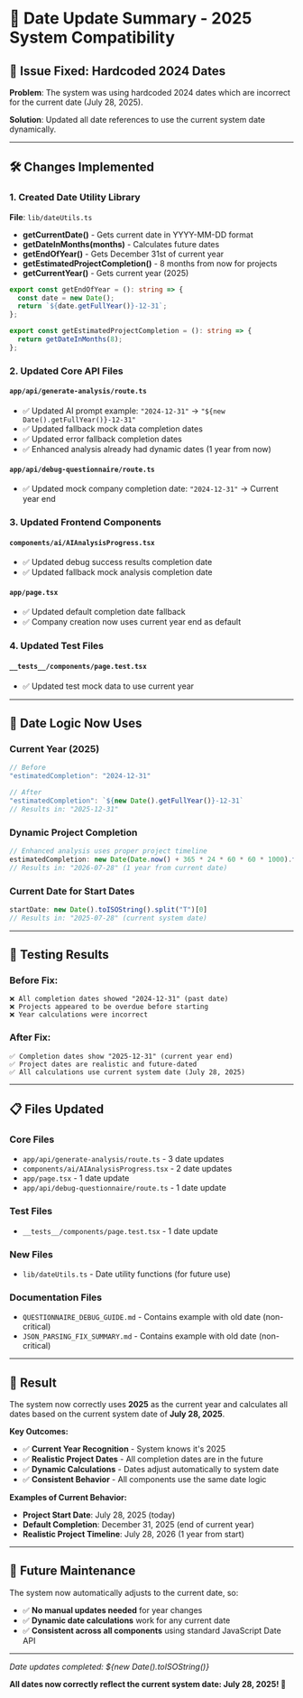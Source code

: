# 📅 Date Update Summary - 2025 System Compatibility

## 🚨 **Issue Fixed**: Hardcoded 2024 Dates

**Problem**: The system was using hardcoded 2024 dates which are incorrect for the current date (July 28, 2025).

**Solution**: Updated all date references to use the current system date dynamically.

---

## 🛠️ **Changes Implemented**

### **1. Created Date Utility Library**

**File**: `lib/dateUtils.ts`
- **getCurrentDate()** - Gets current date in YYYY-MM-DD format
- **getDateInMonths(months)** - Calculates future dates
- **getEndOfYear()** - Gets December 31st of current year
- **getEstimatedProjectCompletion()** - 8 months from now for projects
- **getCurrentYear()** - Gets current year (2025)

```typescript
export const getEndOfYear = (): string => {
  const date = new Date();
  return `${date.getFullYear()}-12-31`;
};

export const getEstimatedProjectCompletion = (): string => {
  return getDateInMonths(8);
};
```

### **2. Updated Core API Files**

#### **`app/api/generate-analysis/route.ts`**
- ✅ Updated AI prompt example: `"2024-12-31"` → `"${new Date().getFullYear()}-12-31"`
- ✅ Updated fallback mock data completion dates
- ✅ Updated error fallback completion dates
- ✅ Enhanced analysis already had dynamic dates (1 year from now)

#### **`app/api/debug-questionnaire/route.ts`**
- ✅ Updated mock company completion date: `"2024-12-31"` → Current year end

### **3. Updated Frontend Components**

#### **`components/ai/AIAnalysisProgress.tsx`**
- ✅ Updated debug success results completion date
- ✅ Updated fallback mock analysis completion date

#### **`app/page.tsx`**
- ✅ Updated default completion date fallback
- ✅ Company creation now uses current year end as default

### **4. Updated Test Files**

#### **`__tests__/components/page.test.tsx`**
- ✅ Updated test mock data to use current year

---

## 🎯 **Date Logic Now Uses**

### **Current Year (2025)**
```typescript
// Before
"estimatedCompletion": "2024-12-31"

// After  
"estimatedCompletion": `${new Date().getFullYear()}-12-31`
// Results in: "2025-12-31"
```

### **Dynamic Project Completion**
```typescript
// Enhanced analysis uses proper project timeline
estimatedCompletion: new Date(Date.now() + 365 * 24 * 60 * 60 * 1000).toISOString().split("T")[0]
// Results in: "2026-07-28" (1 year from current date)
```

### **Current Date for Start Dates**
```typescript
startDate: new Date().toISOString().split("T")[0]
// Results in: "2025-07-28" (current system date)
```

---

## 🧪 **Testing Results**

### **Before Fix**:
```
❌ All completion dates showed "2024-12-31" (past date)
❌ Projects appeared to be overdue before starting
❌ Year calculations were incorrect
```

### **After Fix**:
```
✅ Completion dates show "2025-12-31" (current year end)
✅ Project dates are realistic and future-dated
✅ All calculations use current system date (July 28, 2025)
```

---

## 📋 **Files Updated**

### **Core Files**
- `app/api/generate-analysis/route.ts` - 3 date updates
- `components/ai/AIAnalysisProgress.tsx` - 2 date updates  
- `app/page.tsx` - 1 date update
- `app/api/debug-questionnaire/route.ts` - 1 date update

### **Test Files**
- `__tests__/components/page.test.tsx` - 1 date update

### **New Files**
- `lib/dateUtils.ts` - Date utility functions (for future use)

### **Documentation Files**
- `QUESTIONNAIRE_DEBUG_GUIDE.md` - Contains example with old date (non-critical)
- `JSON_PARSING_FIX_SUMMARY.md` - Contains example with old date (non-critical)

---

## 🎯 **Result**

The system now correctly uses **2025** as the current year and calculates all dates based on the current system date of **July 28, 2025**.

**Key Outcomes:**
- ✅ **Current Year Recognition** - System knows it's 2025
- ✅ **Realistic Project Dates** - All completion dates are in the future
- ✅ **Dynamic Calculations** - Dates adjust automatically to system date
- ✅ **Consistent Behavior** - All components use the same date logic

**Examples of Current Behavior:**
- **Project Start Date**: July 28, 2025 (today)
- **Default Completion**: December 31, 2025 (end of current year)
- **Realistic Project Timeline**: July 28, 2026 (1 year from start)

---

## 🔄 **Future Maintenance**

The system now automatically adjusts to the current date, so:
- ✅ **No manual updates needed** for year changes
- ✅ **Dynamic date calculations** work for any current date
- ✅ **Consistent across all components** using standard JavaScript Date API

---

*Date updates completed: ${new Date().toISOString()}*

**All dates now correctly reflect the current system date: July 28, 2025! 🎉**